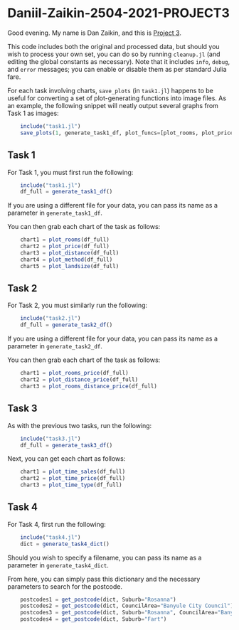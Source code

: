 # Daniil-Zaikin-2504-2021-PROJECT3

Good evening. My name is Dan Zaikin, and this is [Project 3](https://courses.smp.uq.edu.au/MATH2504/assessment_html/project3.html).

This code includes both the original and processed data, but should you wish to process your own set, you can do so by running `cleanup.jl` (and editing the global constants as necessary). Note that it includes `info`, `debug`, and `error` messages; you can enable or disable them as per standard Julia fare.

For each task involving charts, `save_plots` (in `task1.jl`) happens to be useful for converting a set of plot-generating functions into image files. As an example, the following snippet will neatly output several graphs from Task 1 as images:

```julia
    include("task1.jl")
    save_plots(1, generate_task1_df, plot_funcs=[plot_rooms, plot_price])
```

## Task 1

For Task 1, you must first run the following:

```julia
    include("task1.jl")
    df_full = generate_task1_df()
```

If you are using a different file for your data, you can pass its name as a parameter in `generate_task1_df`.

You can then grab each chart of the task as follows:

```julia
    chart1 = plot_rooms(df_full)
    chart2 = plot_price(df_full)
    chart3 = plot_distance(df_full)
    chart4 = plot_method(df_full)
    chart5 = plot_landsize(df_full)
```

## Task 2

For Task 2, you must similarly run the following:

```julia
    include("task2.jl")
    df_full = generate_task2_df()
```

If you are using a different file for your data, you can pass its name as a parameter in `generate_task2_df`.

You can then grab each chart of the task as follows:

```julia
    chart1 = plot_rooms_price(df_full)
    chart2 = plot_distance_price(df_full)
    chart3 = plot_rooms_distance_price(df_full)
```

## Task 3

As with the previous two tasks, run the following:

```julia
    include("task3.jl")
    df_full = generate_task3_df()
```

Next, you can get each chart as follows:

```julia
    chart1 = plot_time_sales(df_full)
    chart2 = plot_time_price(df_full)
    chart3 = plot_time_type(df_full)
```

## Task 4

For Task 4, first run the following:

```julia
    include("task4.jl")
    dict = generate_task4_dict()
```

Should you wish to specify a filename, you can pass its name as a parameter in `generate_task4_dict`.

From here, you can simply pass this dictionary and the necessary parameters to search for the postcode.

```julia
    postcodes1 = get_postcode(dict, Suburb="Rosanna")
    postcodes2 = get_postcode(dict, CouncilArea="Banyule City Council")
    postcodes3 = get_postcode(dict, Suburb="Rosanna", CouncilArea="Banyule City Council")
    postcodes4 = get_postcode(dict, Suburb="Fart")
```
